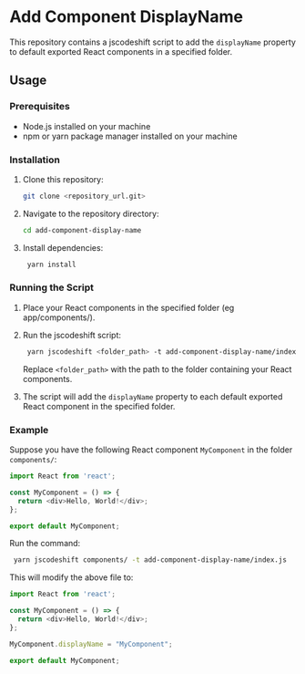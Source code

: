 # Add Component DisplayName

This repository contains a jscodeshift script to add the `displayName` property to default exported React components in a specified folder.

## Usage

### Prerequisites

- Node.js installed on your machine
- npm or yarn package manager installed on your machine

### Installation

1. Clone this repository:

    ```bash
    git clone <repository_url.git>
    ```

2. Navigate to the repository directory:

    ```bash
    cd add-component-display-name
    ```

3. Install dependencies:

    ```bash
     yarn install
    ```

### Running the Script

1. Place your React components in the specified folder (eg app/components/).
2. Run the jscodeshift script:

    ```bash
     yarn jscodeshift <folder_path> -t add-component-display-name/index.js 
    ```

    Replace `<folder_path>` with the path to the folder containing your React components.

3. The script will add the `displayName` property to each default exported React component in the specified folder.

### Example

Suppose you have the following React component `MyComponent` in the folder `components/`:

```javascript
import React from 'react';

const MyComponent = () => {
  return <div>Hello, World!</div>;
};

export default MyComponent;
```

Run the command:

```bash
 yarn jscodeshift components/ -t add-component-display-name/index.js 
```

This will modify the above file to: 

```javascript
import React from 'react';

const MyComponent = () => {
  return <div>Hello, World!</div>;
};

MyComponent.displayName = "MyComponent";

export default MyComponent;
```